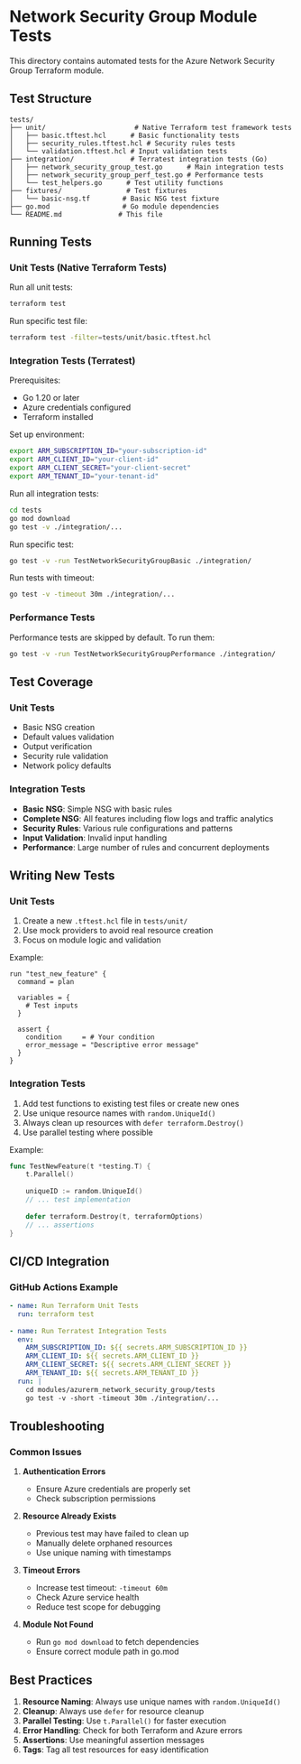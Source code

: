 # Network Security Group Module Tests

This directory contains automated tests for the Azure Network Security Group Terraform module.

## Test Structure

```
tests/
├── unit/                      # Native Terraform test framework tests
│   ├── basic.tftest.hcl      # Basic functionality tests
│   ├── security_rules.tftest.hcl # Security rules tests
│   └── validation.tftest.hcl # Input validation tests
├── integration/              # Terratest integration tests (Go)
│   ├── network_security_group_test.go      # Main integration tests
│   ├── network_security_group_perf_test.go # Performance tests
│   └── test_helpers.go      # Test utility functions
├── fixtures/                # Test fixtures
│   └── basic-nsg.tf        # Basic NSG test fixture
├── go.mod                  # Go module dependencies
└── README.md              # This file
```

## Running Tests

### Unit Tests (Native Terraform Tests)

Run all unit tests:
```bash
terraform test
```

Run specific test file:
```bash
terraform test -filter=tests/unit/basic.tftest.hcl
```

### Integration Tests (Terratest)

Prerequisites:
- Go 1.20 or later
- Azure credentials configured
- Terraform installed

Set up environment:
```bash
export ARM_SUBSCRIPTION_ID="your-subscription-id"
export ARM_CLIENT_ID="your-client-id"
export ARM_CLIENT_SECRET="your-client-secret"
export ARM_TENANT_ID="your-tenant-id"
```

Run all integration tests:
```bash
cd tests
go mod download
go test -v ./integration/...
```

Run specific test:
```bash
go test -v -run TestNetworkSecurityGroupBasic ./integration/
```

Run tests with timeout:
```bash
go test -v -timeout 30m ./integration/...
```

### Performance Tests

Performance tests are skipped by default. To run them:
```bash
go test -v -run TestNetworkSecurityGroupPerformance ./integration/
```

## Test Coverage

### Unit Tests
- Basic NSG creation
- Default values validation
- Output verification
- Security rule validation
- Network policy defaults

### Integration Tests
- **Basic NSG**: Simple NSG with basic rules
- **Complete NSG**: All features including flow logs and traffic analytics
- **Security Rules**: Various rule configurations and patterns
- **Input Validation**: Invalid input handling
- **Performance**: Large number of rules and concurrent deployments

## Writing New Tests

### Unit Tests
1. Create a new `.tftest.hcl` file in `tests/unit/`
2. Use mock providers to avoid real resource creation
3. Focus on module logic and validation

Example:
```hcl
run "test_new_feature" {
  command = plan
  
  variables = {
    # Test inputs
  }
  
  assert {
    condition     = # Your condition
    error_message = "Descriptive error message"
  }
}
```

### Integration Tests
1. Add test functions to existing test files or create new ones
2. Use unique resource names with `random.UniqueId()`
3. Always clean up resources with `defer terraform.Destroy()`
4. Use parallel testing where possible

Example:
```go
func TestNewFeature(t *testing.T) {
    t.Parallel()
    
    uniqueID := random.UniqueId()
    // ... test implementation
    
    defer terraform.Destroy(t, terraformOptions)
    // ... assertions
}
```

## CI/CD Integration

### GitHub Actions Example
```yaml
- name: Run Terraform Unit Tests
  run: terraform test
  
- name: Run Terratest Integration Tests
  env:
    ARM_SUBSCRIPTION_ID: ${{ secrets.ARM_SUBSCRIPTION_ID }}
    ARM_CLIENT_ID: ${{ secrets.ARM_CLIENT_ID }}
    ARM_CLIENT_SECRET: ${{ secrets.ARM_CLIENT_SECRET }}
    ARM_TENANT_ID: ${{ secrets.ARM_TENANT_ID }}
  run: |
    cd modules/azurerm_network_security_group/tests
    go test -v -short -timeout 30m ./integration/...
```

## Troubleshooting

### Common Issues

1. **Authentication Errors**
   - Ensure Azure credentials are properly set
   - Check subscription permissions

2. **Resource Already Exists**
   - Previous test may have failed to clean up
   - Manually delete orphaned resources
   - Use unique naming with timestamps

3. **Timeout Errors**
   - Increase test timeout: `-timeout 60m`
   - Check Azure service health
   - Reduce test scope for debugging

4. **Module Not Found**
   - Run `go mod download` to fetch dependencies
   - Ensure correct module path in go.mod

## Best Practices

1. **Resource Naming**: Always use unique names with `random.UniqueId()`
2. **Cleanup**: Always use `defer` for resource cleanup
3. **Parallel Testing**: Use `t.Parallel()` for faster execution
4. **Error Handling**: Check for both Terraform and Azure errors
5. **Assertions**: Use meaningful assertion messages
6. **Tags**: Tag all test resources for easy identification